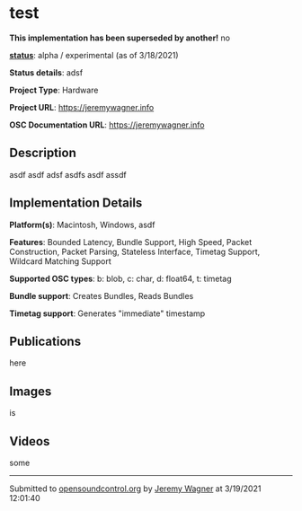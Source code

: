 # test

**This implementation has been superseded by another!**
no

**[status](../implementation-status.html)**: alpha / experimental (as of 3/18/2021)

**Status details**: 
adsf

**Project Type**: Hardware

**Project URL**: <https://jeremywagner.info>

**OSC Documentation URL**: <https://jeremywagner.info>

## Description

asdf asdf adsf asdfs asdf assdf

## Implementation Details

**Platform(s)**: Macintosh, Windows, asdf

**Features**: Bounded Latency, Bundle Support, High Speed, Packet Construction, Packet Parsing, Stateless Interface, Timetag Support, Wildcard Matching Support

**Supported OSC types**: b: blob, c: char, d: float64, t: timetag

**Bundle support**: Creates Bundles, Reads Bundles

**Timetag support**: Generates "immediate" timestamp

## Publications 

here 

## Images 

is

## Videos 

some

---
Submitted to [opensoundcontrol.org](https://opensoundcontrol.org) by [Jeremy Wagner](https://www.jeremywagner.info) at 3/19/2021 12:01:40
